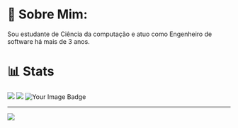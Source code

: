 # 💫 Sobre Mim:
Sou estudante de Ciência da computação e atuo como Engenheiro de software há mais de 3 anos.

# 📊  Stats
![](https://github-readme-streak-stats.herokuapp.com/?user=LuizFernandesOliveira&theme=dark&border_radius=5.4&locale=pt_BR&card_width=500)
![](https://github-readme-stats.vercel.app/api/top-langs/?username=LuizFernandesOliveira&theme=dark&hide_border=false&include_all_commits=true&count_private=true&layout=compact)
<img src="https://tryhackme-badges.s3.amazonaws.com/lfooficial.png" alt="Your Image Badge" />

---
[![](https://visitcount.itsvg.in/api?id=LuizFernandesOliveira&icon=0&color=0)](https://visitcount.itsvg.in)

<!-- Proudly created with GPRM ( https://gprm.itsvg.in ) -->
